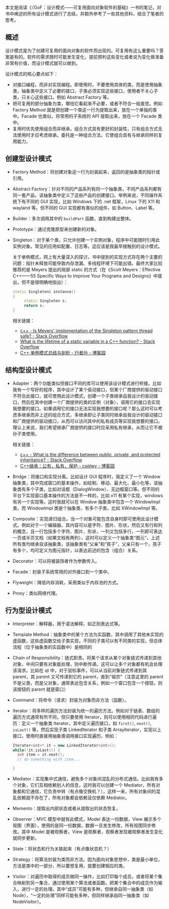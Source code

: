本文是阅读《（GoF：设计模式——可复用面向对象软件的基础》一书的笔记，对书中阐述的所有设计模式进行了总结，并额外参考了一些其他资料，结合了笔者的思考。

## 概述

设计模式是为了创建可复用的面向对象的软件而出现的。可复用有这么重要吗？答案是有的。软件的需求随时可能发生变化，提前预判这些变化或者说为变化做准备非常有价值，而设计模式就可以做到。

设计模式的核心要点如下：
- 对接口编程，而非对实现编程。即使用时，不要使用具体的类，而是使用抽象类，抽象类中定义了必要的接口，子类必须实现这些接口，使用者不关心子类，只关心这些接口。例如 Abstract Factory 等。
- 把可复用的部分抽象为类，哪怕它看起来不必要，或者不符合一般直觉。例如 Factory Method 就是把创建一个类这一行为提取出来，放在一个单独的类中。Facade 也类似，将常用的子系统的 API 提取出来，放在一个 Facade 类中。
- 复用时优先使用组合而非继承。组合方式具有更好的封装性，只有组合方式无法使用时才应考虑继承。委托是一种组合方法，它使组合具有与继承同样的复用能力。

## 创建型设计模式

- Factory Method：将创建对象这一行为封装起来，返回的是抽象类的指针或引用。
- Abstract Factory：针对不同的产品系列有同一个抽象类，不同产品系列都有同一套产品，该抽象类中定义了这些产品的创建接口。举例来说，不同操作系统下有不同的 GUI 实现，比如 Windows 下的 .net 框架，Linux 下的 X11 和 wayland 等。但不同的 GUI 实现都有类似的组件，如 Button、Label 等。
- Builder：多次调用其中的 `buildPart` 函数，直到构建出整体。
- Prototype：通过克隆原型来创建新的对象。
- Singleton：对于某个类，只允许创建一个实例对象，程序中可能随时引用此实例对象。常见的应用如配置、日志等。这应该是我最早接触到的设计模式。

  关于单例模式，网上有大量深入的探讨，书中提到的实现方式存在两个主要的问题：指针未释放可能导致内存泄漏、多线程环境下可能出错。最终大家比较推荐的是 Meyers 提出的局部 static 的方式（在《Scott Meyers：Effective C++——55 Specific Ways to Improve Your Programs and Designs》中提出，但不是很明确地指出）：

  ```c++
  static Singleton& instance()
  {
       static Singleton s;
       return s;
  }
   ```

  相关链接：

  - [c++ - Is Meyers' implementation of the Singleton pattern thread safe? - Stack Overflow](https://stackoverflow.com/questions/1661529/is-meyers-implementation-of-the-singleton-pattern-thread-safe)
  - [What is the lifetime of a static variable in a C++ function? - Stack Overflow](https://stackoverflow.com/questions/246564/what-is-the-lifetime-of-a-static-variable-in-a-c-function)
  - [C++ 单例模式总结与剖析 - 行者孙 - 博客园](https://www.cnblogs.com/sunchaothu/p/10389842.html)
  
## 结构型设计模式

- Adapter：两个功能类似但接口不同的库可以使用该设计模式进行桥接。比如我有一个写好的程序，其中设计了某个驱动接口，但某个厂商提供的驱动接口不符合此接口，就可使用此设计模式，创建一个子类继承自我设计的驱动接口，然后在其中创建一个厂商提供的类的实例（对象），调用它的接口去实现我想要的接口。如果调用它的接口无法实现我想要的接口呢？那么这时可以考虑多继承而非上述的组合方式，多继承即让子类同时继承自我设计的驱动接口和厂商提供的驱动接口，从而可以访问其中的私有成员等实现我想要的接口。理认上来说，我们希望继承厂商提供的接口时应采用私有继承，从而让它不被孙子类使用。

  相关链接：
  - [c++ - What is the difference between public, private, and protected inheritance? - Stack Overflow](https://stackoverflow.com/questions/860339/what-is-the-difference-between-public-private-and-protected-inheritance)
  - [C++继承：公有，私有，保护 - csqlwy - 博客园](https://www.cnblogs.com/qlwy/archive/2011/08/25/2153584.html)
  
- Bridge：将接口和实现分离。比如设计 GUI 程序时，我定义了一个 Window 抽象类，其中完成窗口的基本操作，如绘制、移动、最大化、最小化等，该抽象类有多个子类，比如对话框（DialogWindow）、无边框窗口等。但不同的平台下实现窗口基本操作的方法是不一样的，比如 x11 有某个实现，windows 有另一个实现等。这时我就可以在 Window 抽象类中包含一个 WindowImpl 类，而 WindowImpl 类是个抽象类，有多个子类，比如 XWindowImpl 等。
- Composite：实现递归组合。当一个对象可能包含自身时即可使用此设计模式。例如对于一个编辑器，其内容可以是字符、图片、形状，然后又有行和列的概念，且一行包括多个字符、图片、形状，一列又包括多行，一列即可表达一页或半页文档（如果文档有两列），这时可以定义一个抽象类“图元”，上述所有类均继承自该抽象类，该抽象类有“父亲”和“孩子”，父亲只有一个，孩子有多个，均可定义为图元指针，以表达前述的包含（组合）关系。
- Decorator：可以将被装饰者作为参数传入。
- Facade：封装子系统常用的对外接口到一个类中。
- Flyweight：降低内存消耗，采用类似于内存池的方式。
- Proxy：类似网络代理。

## 行为型设计模式

- Interpreter：解释器，用于语法解释，如正则表达式等。
- Template Method：抽象类中的某个方法为实函数，其中调用了其他未实现的虚函数，这些虚函数交给子类实现，不同的子类可以有不同类的实现，但总体流程（位于抽象类的实函数中）是相同的
- Chain of Responsibility：链式职责。将某个请求从某个对象链式传递到其他对象，中间只要有对象能处理，则中断传递。这可以让多个对象都有机会处理该请求。比如在 qt 中，对于鼠标事件，可以从当前对象链式传递到其 parent，其 parent 又可传递到它的 parent，直到“祖宗”（注意这里的 parent 不是父类，而是父对象，通常表达包含关系，例如一个窗口包含一个按钮，则该按钮的 parent 就是窗口）
- Command：将命令（请求）封装为对象而非方法（函数）。
- Iterator：将多样的遍历方法封装为统一的遍历方法。例如对于链表、数组的遍历方式通常有所不同，但只要使用 Iterator，则可以使用相同代码进行遍历：定义一个抽象类 Iterator，其中定义遍历接口，如 `first()`, `next()`, `isLast()` 等，然后实现子类 LinkedIterator 和子类 ArrayIterator，实现以上接口，使用时直接用抽象类调用接口实现遍历，例如：

  ```c++
  Iterator<int>* it = new LinkedIterator<int>();
  while(!it.isLast()) {
    int item = it.next();
    // do something with item...

  }
  ```

- Mediator：实现集中式通信，避免多个对象间混乱的分布式通信。比如我有多个对象，它们互相依赖别人的信息，这时我可以创建一个 Mediator，所有对象都和它通信，它负责中转（有点像交换机？），这样一来，所有对象间的混乱依赖就不存在了，所有对象都会依赖且仅依赖 Mediator。
- Memento：提取出内部状态或者从提取出的状态恢复。
- Observer：MVC 模型中就有此模式，Model 表达一份数据，View 展示多个视图（界面），使用的是同一份数据，数据一旦发生修改，所有视图同步修改。其中 Model 是被观察者，View 是观察者，观察者发现被观察者发生变化就同步更新。
- State：将状态和行为关联起来（有点像状态机？）
- Strategy：将算法封装为类而非方法。因为面向对象思想中，类是最小单位，方法是类中的一部分，所以要想复用，就要创建相应的类。
- Visitor：对遍历中取得的成员做同一操作，比如打印每个成员，或者将某个集合映射到另一集合，通过使用某个算法或者函数。把某个集合中的成员作为输入，进行一定的处理。其中“成员”可能有多种，但继承自同一抽象类（如 Node），“一定的处理”同样可能有多种，但同样继承自同一抽象类（如 NodeVisitor）。
